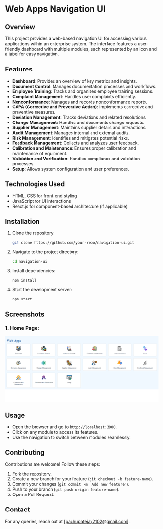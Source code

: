# Web Apps Navigation UI

## Overview
This project provides a web-based navigation UI for accessing various applications within an enterprise system. The interface features a user-friendly dashboard with multiple modules, each represented by an icon and a label for easy navigation.

## Features
- **Dashboard**: Provides an overview of key metrics and insights.
- **Document Control**: Manages documentation processes and workflows.
- **Employee Training**: Tracks and organizes employee training sessions.
- **Complaint Management**: Handles user complaints efficiently.
- **Nonconformance**: Manages and records nonconformance reports.
- **CAPA (Corrective and Preventive Action)**: Implements corrective and preventive measures.
- **Deviation Management**: Tracks deviations and related resolutions.
- **Change Management**: Handles and documents change requests.
- **Supplier Management**: Maintains supplier details and interactions.
- **Audit Management**: Manages internal and external audits.
- **Risk Management**: Identifies and mitigates potential risks.
- **Feedback Management**: Collects and analyzes user feedback.
- **Calibration and Maintenance**: Ensures proper calibration and maintenance of equipment.
- **Validation and Verification**: Handles compliance and validation processes.
- **Setup**: Allows system configuration and user preferences.

## Technologies Used
- HTML, CSS for front-end styling
- JavaScript for UI interactions
- React.js for component-based architecture (if applicable)

## Installation
1. Clone the repository:
   ```sh
   git clone https://github.com/your-repo/navigation-ui.git
   ```
2. Navigate to the project directory:
   ```sh
   cd navigation-ui
   ```
3. Install dependencies:
   ```sh
   npm install
   ```
4. Start the development server:
   ```sh
   npm start
   ```

## Screenshots

### 1. Home Page:
   
   
   ![screenshot](public/img1.png)

## Usage
- Open the browser and go to `http://localhost:3000`.
- Click on any module to access its features.
- Use the navigation to switch between modules seamlessly.

## Contributing
Contributions are welcome! Follow these steps:
1. Fork the repository.
2. Create a new branch for your feature (`git checkout -b feature-name`).
3. Commit your changes (`git commit -m 'Add new feature'`).
4. Push to your branch (`git push origin feature-name`).
5. Open a Pull Request.


## Contact
For any queries, reach out at [pachupatejay2102@gmail.com].

